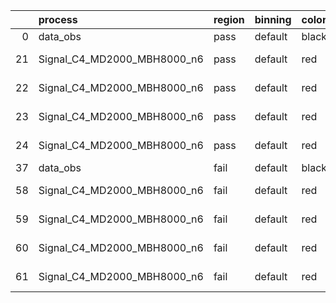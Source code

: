 |    | process                     | region   | binning   | color   | process_type   |   scale | variation   | source_filename                                                      | source_histname    | alias                       | title     |   combine_idx |     lnN |   shapes | syst_type   | direction   | variation_alias   |
|---:|:----------------------------|:---------|:----------|:--------|:---------------|--------:|:------------|:---------------------------------------------------------------------|:-------------------|:----------------------------|:----------|--------------:|--------:|---------:|:------------|:------------|:------------------|
|  0 | data_obs                    | pass     | default   | black   | DATA           |       1 | nominal     | ./histograms_for_2DAlphabet_v18//BH_Data.root                        | hpass              | Data                        | Data      |           nan | nan     |      nan | nan         | nan         | nan               |
| 21 | Signal_C4_MD2000_MBH8000_n6 | pass     | default   | red     | SIGNAL         |       1 | lumi        | ./histograms_for_2DAlphabet_v18//BH_Signal_C4_MD2000_MBH8000_n6.root | hpass              | Signal_C4_MD2000_MBH8000_n6 | BH signal |           nan |   1.016 |      nan | lnN         | nan         | nan               |
| 22 | Signal_C4_MD2000_MBH8000_n6 | pass     | default   | red     | SIGNAL         |       1 | SVM         | ./histograms_for_2DAlphabet_v18//BH_Signal_C4_MD2000_MBH8000_n6.root | hpass_SVMsyst_up   | Signal_C4_MD2000_MBH8000_n6 | BH signal |           nan | nan     |        1 | shapes      | Up          | SVMsyst           |
| 23 | Signal_C4_MD2000_MBH8000_n6 | pass     | default   | red     | SIGNAL         |       1 | SVM         | ./histograms_for_2DAlphabet_v18//BH_Signal_C4_MD2000_MBH8000_n6.root | hpass_SVMsyst_down | Signal_C4_MD2000_MBH8000_n6 | BH signal |           nan | nan     |        1 | shapes      | Down        | SVMsyst           |
| 24 | Signal_C4_MD2000_MBH8000_n6 | pass     | default   | red     | SIGNAL         |       1 | nominal     | ./histograms_for_2DAlphabet_v18//BH_Signal_C4_MD2000_MBH8000_n6.root | hpass              | Signal_C4_MD2000_MBH8000_n6 | BH signal |           nan | nan     |      nan | nan         | nan         | nan               |
| 37 | data_obs                    | fail     | default   | black   | DATA           |       1 | nominal     | ./histograms_for_2DAlphabet_v18//BH_Data.root                        | hfail              | Data                        | Data      |           nan | nan     |      nan | nan         | nan         | nan               |
| 58 | Signal_C4_MD2000_MBH8000_n6 | fail     | default   | red     | SIGNAL         |       1 | lumi        | ./histograms_for_2DAlphabet_v18//BH_Signal_C4_MD2000_MBH8000_n6.root | hfail              | Signal_C4_MD2000_MBH8000_n6 | BH signal |           nan |   1.016 |      nan | lnN         | nan         | nan               |
| 59 | Signal_C4_MD2000_MBH8000_n6 | fail     | default   | red     | SIGNAL         |       1 | SVM         | ./histograms_for_2DAlphabet_v18//BH_Signal_C4_MD2000_MBH8000_n6.root | hfail_SVMsyst_up   | Signal_C4_MD2000_MBH8000_n6 | BH signal |           nan | nan     |        1 | shapes      | Up          | SVMsyst           |
| 60 | Signal_C4_MD2000_MBH8000_n6 | fail     | default   | red     | SIGNAL         |       1 | SVM         | ./histograms_for_2DAlphabet_v18//BH_Signal_C4_MD2000_MBH8000_n6.root | hfail_SVMsyst_down | Signal_C4_MD2000_MBH8000_n6 | BH signal |           nan | nan     |        1 | shapes      | Down        | SVMsyst           |
| 61 | Signal_C4_MD2000_MBH8000_n6 | fail     | default   | red     | SIGNAL         |       1 | nominal     | ./histograms_for_2DAlphabet_v18//BH_Signal_C4_MD2000_MBH8000_n6.root | hfail              | Signal_C4_MD2000_MBH8000_n6 | BH signal |           nan | nan     |      nan | nan         | nan         | nan               |